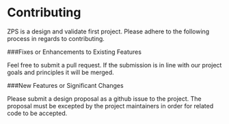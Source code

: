 Contributing
============

ZPS is a design and validate first project. Please adhere to the following process in regards to contributing.

###Fixes or Enhancements to Existing Features

Feel free to submit a pull request. If the submission is in line with our project goals and principles it will be merged.

###New Features or Significant Changes

Please submit a design proposal as a github issue to the project. The proposal must be excepted by the project maintainers
in order for related code to be accepted.
